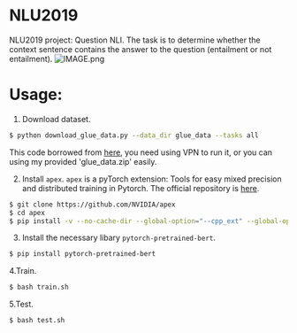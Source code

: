 # NLU2019
NLU2019 project: Question NLI. The task is to determine whether the context sentence contains the answer to the question (entailment or not entailment).
![IMAGE.png](https://i.loli.net/2019/06/09/5cfcbc59b332853775.png)
# Usage:
1. Download dataset.
```bash
$ python download_glue_data.py --data_dir glue_data --tasks all
```
This code borrowed from [here](https://gist.github.com/W4ngatang/60c2bdb54d156a41194446737ce03e2e), you need using VPN to run it, or you can using my provided 'glue_data.zip' easily.

2. Install `apex`.
`apex` is a pyTorch extension: Tools for easy mixed precision and distributed training in Pytorch. The official repository is [here](https://github.com/NVIDIA/apex).
```bash
$ git clone https://github.com/NVIDIA/apex
$ cd apex
$ pip install -v --no-cache-dir --global-option="--cpp_ext" --global-option="--cuda_ext" .
```
3. Install the necessary libary `pytorch-pretrained-bert`. 
```bash
$ pip install pytorch-pretrained-bert
```

4.Train.  
```bash
$ bash train.sh
```

5.Test.  
```bash
$ bash test.sh
```
